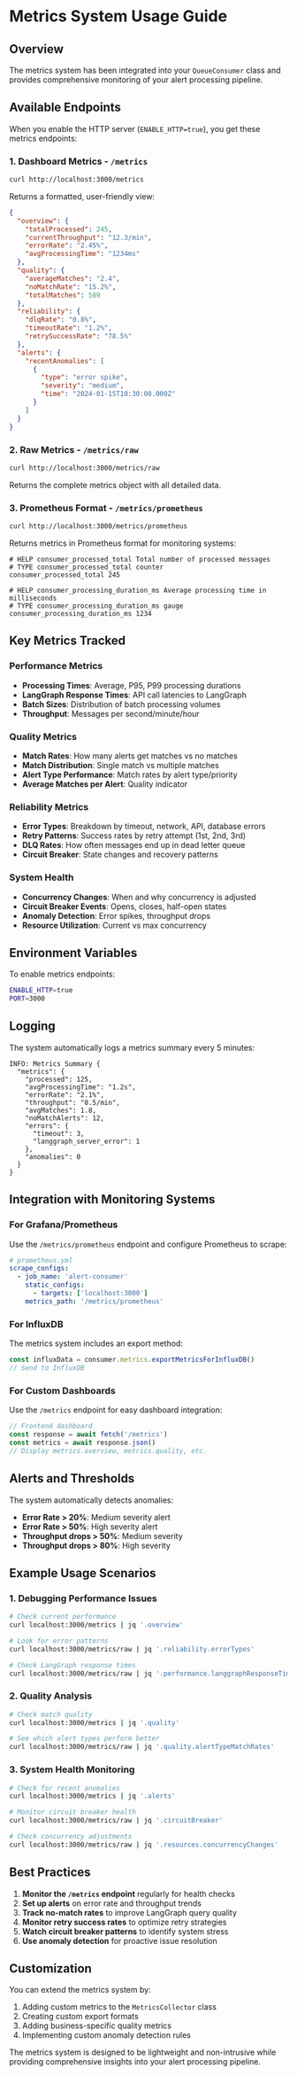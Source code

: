 # Metrics System Usage Guide

## Overview

The metrics system has been integrated into your `QueueConsumer` class and provides comprehensive monitoring of your alert processing pipeline.

## Available Endpoints

When you enable the HTTP server (`ENABLE_HTTP=true`), you get these metrics endpoints:

### 1. Dashboard Metrics - `/metrics`
```bash
curl http://localhost:3000/metrics
```
Returns a formatted, user-friendly view:
```json
{
  "overview": {
    "totalProcessed": 245,
    "currentThroughput": "12.3/min",
    "errorRate": "2.45%",
    "avgProcessingTime": "1234ms"
  },
  "quality": {
    "averageMatches": "2.4",
    "noMatchRate": "15.2%",
    "totalMatches": 589
  },
  "reliability": {
    "dlqRate": "0.8%",
    "timeoutRate": "1.2%",
    "retrySuccessRate": "78.5%"
  },
  "alerts": {
    "recentAnomalies": [
      {
        "type": "error spike",
        "severity": "medium",
        "time": "2024-01-15T10:30:00.000Z"
      }
    ]
  }
}
```

### 2. Raw Metrics - `/metrics/raw`
```bash
curl http://localhost:3000/metrics/raw
```
Returns the complete metrics object with all detailed data.

### 3. Prometheus Format - `/metrics/prometheus`
```bash
curl http://localhost:3000/metrics/prometheus
```
Returns metrics in Prometheus format for monitoring systems:
```
# HELP consumer_processed_total Total number of processed messages
# TYPE consumer_processed_total counter
consumer_processed_total 245

# HELP consumer_processing_duration_ms Average processing time in milliseconds
# TYPE consumer_processing_duration_ms gauge
consumer_processing_duration_ms 1234
```

## Key Metrics Tracked

### Performance Metrics
- **Processing Times**: Average, P95, P99 processing durations
- **LangGraph Response Times**: API call latencies to LangGraph
- **Batch Sizes**: Distribution of batch processing volumes
- **Throughput**: Messages per second/minute/hour

### Quality Metrics
- **Match Rates**: How many alerts get matches vs no matches
- **Match Distribution**: Single match vs multiple matches
- **Alert Type Performance**: Match rates by alert type/priority
- **Average Matches per Alert**: Quality indicator

### Reliability Metrics
- **Error Types**: Breakdown by timeout, network, API, database errors
- **Retry Patterns**: Success rates by retry attempt (1st, 2nd, 3rd)
- **DLQ Rates**: How often messages end up in dead letter queue
- **Circuit Breaker**: State changes and recovery patterns

### System Health
- **Concurrency Changes**: When and why concurrency is adjusted
- **Circuit Breaker Events**: Opens, closes, half-open states
- **Anomaly Detection**: Error spikes, throughput drops
- **Resource Utilization**: Current vs max concurrency

## Environment Variables

To enable metrics endpoints:
```bash
ENABLE_HTTP=true
PORT=3000
```

## Logging

The system automatically logs a metrics summary every 5 minutes:
```
INFO: Metrics Summary {
  "metrics": {
    "processed": 125,
    "avgProcessingTime": "1.2s",
    "errorRate": "2.1%",
    "throughput": "8.5/min",
    "avgMatches": 1.8,
    "noMatchAlerts": 12,
    "errors": {
      "timeout": 3,
      "langgraph_server_error": 1
    },
    "anomalies": 0
  }
}
```

## Integration with Monitoring Systems

### For Grafana/Prometheus
Use the `/metrics/prometheus` endpoint and configure Prometheus to scrape:
```yaml
# prometheus.yml
scrape_configs:
  - job_name: 'alert-consumer'
    static_configs:
      - targets: ['localhost:3000']
    metrics_path: '/metrics/prometheus'
```

### For InfluxDB
The metrics system includes an export method:
```typescript
const influxData = consumer.metrics.exportMetricsForInfluxDB()
// Send to InfluxDB
```

### For Custom Dashboards
Use the `/metrics` endpoint for easy dashboard integration:
```javascript
// Frontend dashboard
const response = await fetch('/metrics')
const metrics = await response.json()
// Display metrics.overview, metrics.quality, etc.
```

## Alerts and Thresholds

The system automatically detects anomalies:
- **Error Rate > 20%**: Medium severity alert
- **Error Rate > 50%**: High severity alert
- **Throughput drops > 50%**: Medium severity
- **Throughput drops > 80%**: High severity

## Example Usage Scenarios

### 1. Debugging Performance Issues
```bash
# Check current performance
curl localhost:3000/metrics | jq '.overview'

# Look for error patterns
curl localhost:3000/metrics/raw | jq '.reliability.errorTypes'

# Check LangGraph response times
curl localhost:3000/metrics/raw | jq '.performance.langgraphResponseTimes'
```

### 2. Quality Analysis
```bash
# Check match quality
curl localhost:3000/metrics | jq '.quality'

# See which alert types perform better
curl localhost:3000/metrics/raw | jq '.quality.alertTypeMatchRates'
```

### 3. System Health Monitoring
```bash
# Check for recent anomalies
curl localhost:3000/metrics | jq '.alerts'

# Monitor circuit breaker health
curl localhost:3000/metrics/raw | jq '.circuitBreaker'

# Check concurrency adjustments
curl localhost:3000/metrics/raw | jq '.resources.concurrencyChanges'
```

## Best Practices

1. **Monitor the `/metrics` endpoint** regularly for health checks
2. **Set up alerts** on error rate and throughput trends
3. **Track no-match rates** to improve LangGraph query quality
4. **Monitor retry success rates** to optimize retry strategies
5. **Watch circuit breaker patterns** to identify system stress
6. **Use anomaly detection** for proactive issue resolution

## Customization

You can extend the metrics system by:
1. Adding custom metrics to the `MetricsCollector` class
2. Creating custom export formats
3. Adding business-specific quality metrics
4. Implementing custom anomaly detection rules

The metrics system is designed to be lightweight and non-intrusive while providing comprehensive insights into your alert processing pipeline.
